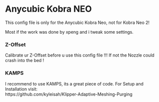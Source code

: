 <h1>Anycubic Kobra NEO</h1>

This config file is only for the Anycubic Kobra Neo, not for Kobra Neo 2!

Most if the work was done by xpeng and i tweak some settings.


<h3>Z-Offset</h3>
Calibrate ur Z-Offset before u use this config file !!! If not the Nozzle could crash into the bed !

<h3>KAMPS</h3>
I recommend to use KAMPS, its a great piece of code. For Setup and Installation visit:<br>
https://github.com/kyleisah/Klipper-Adaptive-Meshing-Purging

